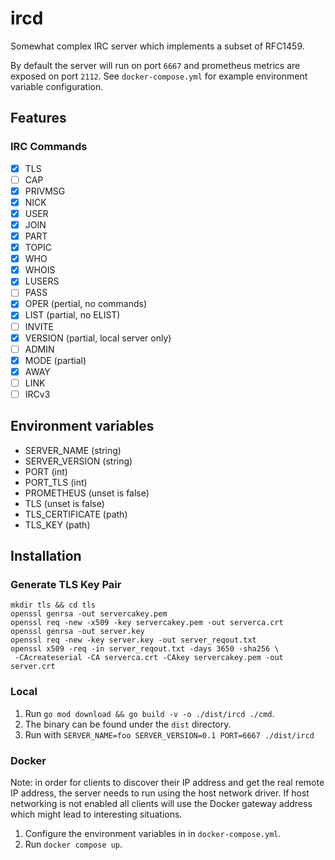 # ircd

Somewhat complex IRC server which implements a subset of RFC1459.

By default the server will run on port `6667` and prometheus metrics are exposed on port `2112`. See `docker-compose.yml` for example environment variable configuration.

## Features

### IRC Commands

- [X] TLS
- [ ] CAP
- [x] PRIVMSG
- [x] NICK
- [x] USER
- [x] JOIN
- [x] PART
- [x] TOPIC
- [x] WHO
- [x] WHOIS
- [X] LUSERS
- [ ] PASS
- [X] OPER (pertial, no commands)
- [X] LIST (partial, no ELIST)
- [ ] INVITE
- [X] VERSION (partial, local server only)
- [ ] ADMIN
- [X] MODE (partial)
- [X] AWAY
- [ ] LINK
- [ ] IRCv3

## Environment variables

- SERVER_NAME (string)
- SERVER_VERSION (string)
- PORT (int)
- PORT_TLS (int)
- PROMETHEUS (unset is false)
- TLS (unset is false)
- TLS_CERTIFICATE (path)
- TLS_KEY (path)

## Installation

### Generate TLS Key Pair

```
mkdir tls && cd tls
openssl genrsa -out servercakey.pem
openssl req -new -x509 -key servercakey.pem -out serverca.crt
openssl genrsa -out server.key
openssl req -new -key server.key -out server_reqout.txt
openssl x509 -req -in server_reqout.txt -days 3650 -sha256 \
 -CAcreateserial -CA serverca.crt -CAkey servercakey.pem -out server.crt
```

### Local

1. Run `go mod download && go build -v -o ./dist/ircd ./cmd`.
2. The binary can be found under the `dist` directory.
3. Run with `SERVER_NAME=foo SERVER_VERSION=0.1 PORT=6667 ./dist/ircd`

### Docker

Note: in order for clients to discover their IP address and get the real remote IP address, the server needs to run using the host network driver.
If host networking is not enabled all clients will use the Docker gateway address which might lead to interesting situations. 

1. Configure the environment variables in in `docker-compose.yml`.
2. Run `docker compose up`.